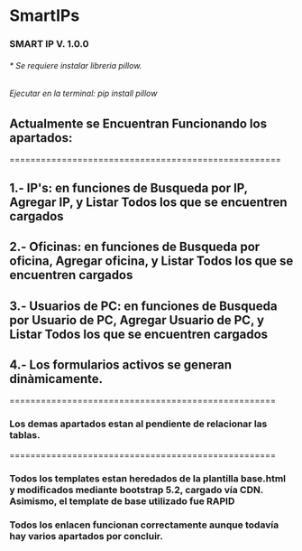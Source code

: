 # SmartIPs

### SMART IP V. 1.0.0

###### * Se requiere instalar libreria pillow. 
###### Ejecutar en la terminal: pip install pillow

## Actualmente se Encuentran Funcionando los apartados:
====================================================

## 1.- IP's: en funciones de Busqueda por IP, Agregar IP, y Listar Todos los que se encuentren cargados
## 2.- Oficinas: en funciones de Busqueda por oficina, Agregar oficina, y Listar Todos los que se encuentren cargados
## 3.- Usuarios de PC: en funciones de Busqueda por Usuario de PC, Agregar Usuario de PC, y Listar Todos los que se encuentren cargados
## 4.- Los formularios activos se generan dinàmicamente.
===================================================

### Los demas apartados estan al pendiente de relacionar las tablas.

===================================================
### Todos los templates estan heredados de la plantilla base.html y modificados mediante bootstrap 5.2, cargado vía CDN. Asimismo, el template de base utilizado fue RAPID

### Todos los enlacen funcionan correctamente aunque todavía hay varios apartados por concluir.
